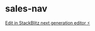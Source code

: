 # sales-nav

[Edit in StackBlitz next generation editor ⚡️](https://stackblitz.com/~/github.com/salmanbareesh039/sales-nav)